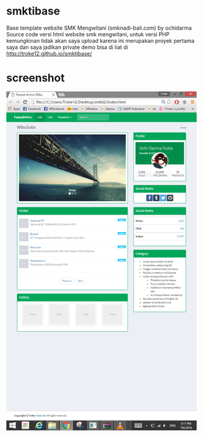 # smktibase
Base template website SMK Mengwitani (smknadi-bali.com) by ochidarma
Source code versi html website smk mengwitani, 
untuk versi PHP kemungkinan tidak akan saya upload karena ini merupakan proyek pertama saya dan saya jadikan private
demo bisa di liat di http://troke12.github.io/smktibase/

# screenshot
![screenshot](https://raw.githubusercontent.com/troke12/smktibase/master/screenshot.PNG)
